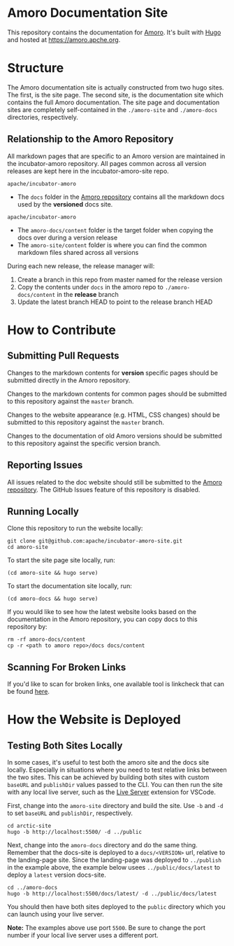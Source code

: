 <!--
  - Licensed to the Apache Software Foundation (ASF) under one
  - or more contributor license agreements.  See the NOTICE file
  - distributed with this work for additional information
  - regarding copyright ownership.  The ASF licenses this file
  - to you under the Apache License, Version 2.0 (the
  - "License"); you may not use this file except in compliance
  - with the License.  You may obtain a copy of the License at
  -
  -   http://www.apache.org/licenses/LICENSE-2.0
  -
  - Unless required by applicable law or agreed to in writing,
  - software distributed under the License is distributed on an
  - "AS IS" BASIS, WITHOUT WARRANTIES OR CONDITIONS OF ANY
  - KIND, either express or implied.  See the License for the
  - specific language governing permissions and limitations
  - under the License.
  -->

# Amoro Documentation Site

This repository contains the documentation for [Amoro](https://github.com/apache/incubator-amoro).
It's built with [Hugo](https://gohugo.io/) and hosted at https://amoro.apche.org.

# Structure

The Amoro documentation site is actually constructed from two hugo sites. The first, is the site page. The second site, 
is the documentation site which contains the full Amoro documentation. The site page and
documentation sites are completely self-contained in the `./amoro-site` and `./amoro-docs` directories, respectively.

## Relationship to the Amoro Repository

All markdown pages that are specific to an Amoro version are maintained in the incubator-amoro repository. All pages common across all version
releases are kept here in the incubator-amoro-site repo.

`apache/incubator-amoro`
- The `docs` folder in the [Amoro repository](https://github.com/apache/incubator-amoro) contains all the markdown docs used by the **versioned** docs site.

`apache/incubator-amoro`
- The `amoro-docs/content` folder is the target folder when copying the docs over during a version release
- The `amoro-site/content` folder is where you can find the common markdown files shared across all versions

During each new release, the release manager will:
1. Create a branch in this repo from master named for the release version
2. Copy the contents under `docs` in the amoro repo to `./amoro-docs/content` in the **release** branch
3. Update the latest branch HEAD to point to the release branch HEAD

# How to Contribute

## Submitting Pull Requests

Changes to the markdown contents for **version** specific pages should be submitted directly in the Amoro repository.

Changes to the markdown contents for common pages should be submitted to this repository against the `master` branch.

Changes to the website appearance (e.g. HTML, CSS changes) should be submitted to this repository against the `master` branch.

Changes to the documentation of old Amoro versions should be submitted to this repository against the specific version branch.


## Reporting Issues

All issues related to the doc website should still be submitted to the [Amoro repository](https://github.com/apache/incubator-amoro).
The GitHub Issues feature of this repository is disabled.

## Running Locally

Clone this repository to run the website locally:
```shell
git clone git@github.com:apache/incubator-amoro-site.git
cd amoro-site
```

To start the site page site locally, run:
```shell
(cd amoro-site && hugo serve)
```

To start the documentation site locally, run:
```shell
(cd amoro-docs && hugo serve)
```

If you would like to see how the latest website looks based on the documentation in the Amoro repository, you can copy docs to this repository by:
```shell
rm -rf amoro-docs/content
cp -r <path to amoro repo>/docs docs/content
```

## Scanning For Broken Links

If you'd like to scan for broken links, one available tool is linkcheck that can be found [here](https://github.com/filiph/linkcheck).

# How the Website is Deployed

## Testing Both Sites Locally

In some cases, it's useful to test both the amoro site and the docs site locally. Especially in situations
where you need to test relative links between the two sites. This can be achieved by building both sites with custom
`baseURL` and `publishDir` values passed to the CLI. You can then run the site with any local live server, such as the
[Live Server](https://marketplace.visualstudio.com/items?itemName=ritwickdey.LiveServer) extension for VSCode.

First, change into the `amoro-site` directory and build the site. Use `-b` and `-d` to set `baseURL` and `publishDir`, respectively.
```
cd arctic-site
hugo -b http://localhost:5500/ -d ../public
```

Next, change into the `amoro-docs` directory and do the same thing. Remember that the docs-site is deployed to a `docs/<VERSION>` url, relative to the landing-page site. Since the landing-page was deployed to `../publish` in the example
above, the example below usees `../public/docs/latest` to deploy a `latest` version docs-site.
```
cd ../amoro-docs
hugo -b http://localhost:5500/docs/latest/ -d ../public/docs/latest
```

You should then have both sites deployed to the `public` directory which you can launch using your live server.

**Note:** The examples above use port `5500`. Be sure to change the port number if your local live server uses a different port.